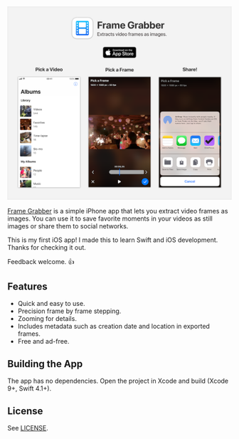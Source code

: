 <a href="https://itunes.apple.com/de/app/frame-grabber/id1434703541?l=en&mt=8">
    <img src="design/banner.png" alt="App Store banner.">
</a>

[Frame Grabber](https://itunes.apple.com/us/app/frame-grabber/id1434703541?ls=1&mt=8) is a simple iPhone app that lets you extract video frames as images. You can use it to save favorite moments in your videos as still images or share them to social networks.

This is my first iOS app! I made this to learn Swift and iOS development. Thanks for checking it out.

Feedback welcome. 👍

## Features

- Quick and easy to use.
- Precision frame by frame stepping.
- Zooming for details.
- Includes metadata such as creation date and location in exported frames.
- Free and ad-free.

## Building the App

The app has no dependencies. Open the project in Xcode and build (Xcode 9+, Swift 4.1+).

## License

See [LICENSE](LICENSE).
